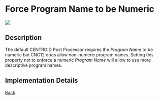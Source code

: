 # Force Program Name to be Numeric

![](/images/pp011.PNG)

## Description
The default CENTROID Post Processor requires the *Program Name* to be numeric but CNC12 does allow non-numeric program names. Setting this property not to enforce a numeric *Program Name* will allow to use more descriptive program names.

## Implementation Details


[Back](index.md)